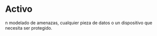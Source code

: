 [Title]: # (Recurso)
[Difficulty]: # (Principiante)
[Order]: # (8)

# Activo 
n modelado de amenazas, cualquier pieza de datos o un dispositivo que necesita ser protegido.